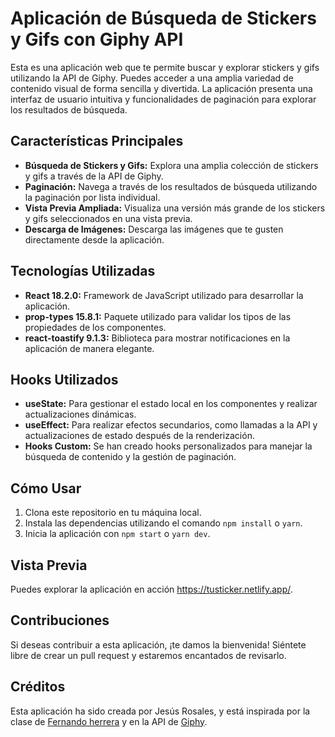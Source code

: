 # Aplicación de Búsqueda de Stickers y Gifs con Giphy API

Esta es una aplicación web que te permite buscar y explorar stickers y gifs utilizando la API de Giphy. Puedes acceder a una amplia variedad de contenido visual de forma sencilla y divertida. La aplicación presenta una interfaz de usuario intuitiva y funcionalidades de paginación para explorar los resultados de búsqueda.

## Características Principales

- **Búsqueda de Stickers y Gifs:** Explora una amplia colección de stickers y gifs a través de la API de Giphy.
- **Paginación:** Navega a través de los resultados de búsqueda utilizando la paginación por lista individual.
- **Vista Previa Ampliada:** Visualiza una versión más grande de los stickers y gifs seleccionados en una vista previa.
- **Descarga de Imágenes:** Descarga las imágenes que te gusten directamente desde la aplicación.

## Tecnologías Utilizadas

- **React 18.2.0:** Framework de JavaScript utilizado para desarrollar la aplicación.
- **prop-types 15.8.1:** Paquete utilizado para validar los tipos de las propiedades de los componentes.
- **react-toastify 9.1.3:** Biblioteca para mostrar notificaciones en la aplicación de manera elegante.

## Hooks Utilizados

- **useState:** Para gestionar el estado local en los componentes y realizar actualizaciones dinámicas.
- **useEffect:** Para realizar efectos secundarios, como llamadas a la API y actualizaciones de estado después de la renderización.
- **Hooks Custom:** Se han creado hooks personalizados para manejar la búsqueda de contenido y la gestión de paginación.

## Cómo Usar

1. Clona este repositorio en tu máquina local.
2. Instala las dependencias utilizando el comando `npm install` o `yarn`.
3. Inicia la aplicación con `npm start` o `yarn dev`.

## Vista Previa

Puedes explorar la aplicación en acción https://tusticker.netlify.app/.

## Contribuciones

Si deseas contribuir a esta aplicación, ¡te damos la bienvenida! Siéntete libre de crear un pull request y estaremos encantados de revisarlo.

## Créditos

Esta aplicación ha sido creada por Jesús Rosales, y está inspirada por la clase de [Fernando herrera](https://www.linkedin.com/in/fernando-herrera-b6b204200/) y en la API de [Giphy](https://developers.giphy.com/docs/clips/).
